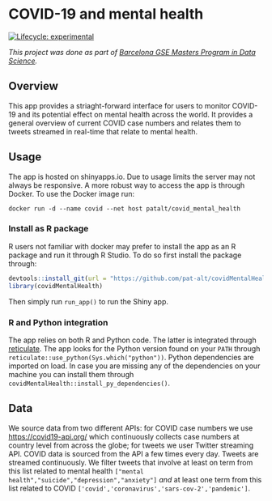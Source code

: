 
<!-- README.md is generated from README.Rmd. Please edit that file -->

# COVID-19 and mental health

<!-- badges: start -->

[![Lifecycle:
experimental](https://img.shields.io/badge/lifecycle-experimental-orange.svg)](https://www.tidyverse.org/lifecycle/#experimental)
<!-- badges: end -->

*This project was done as part of [Barcelona GSE Masters Program in Data
Science](https://www.barcelonagse.eu/study/masters-programs/data-science-methodology).*

## Overview

This app provides a striaght-forward interface for users to monitor
COVID-19 and its potential effect on mental health across the world. It
provides a general overview of current COVID case numbers and relates
them to tweets streamed in real-time that relate to mental health.

## Usage

The app is hosted on shinyapps.io. Due to usage limits the server may
not always be responsive. A more robust way to access the app is through
Docker. To use the Docker image run:

    docker run -d --name covid --net host patalt/covid_mental_health

### Install as R package

R users not familiar with docker may prefer to install the app as an R
package and run it through R Studio. To do so first install the package
through:

``` r
devtools::install_git(url = "https://github.com/pat-alt/covidMentalHealth.git", branch = "main")
library(covidMentalHealth)
```

Then simply run `run_app()` to run the Shiny app.

### R and Python integration

The app relies on both R and Python code. The latter is integrated
through [reticulate](https://rstudio.github.io/reticulate/). The app
looks for the Python version found on your `PATH` through
`reticulate::use_python(Sys.which("python"))`. Python dependencies are
imported on load. In case you are missing any of the dependencies on
your machine you can install them through
`covidMentalHealth::install_py_dependencies()`.

## Data

We source data from two different APIs: for COVID case numbers we use
<https://covid19-api.org/> which continuously collects case numbers at
country level from across the globe; for tweets we user Twitter
streaming API. COVID data is sourced from the API a few times every day.
Tweets are streamed continuously. We filter tweets that involve at least
on term from this list related to mental health
`["mental health","suicide","depression","anxiety"]` *and* at least one
term from this list related to COVID
`['covid','coronavirus','sars-cov-2','pandemic']`.
